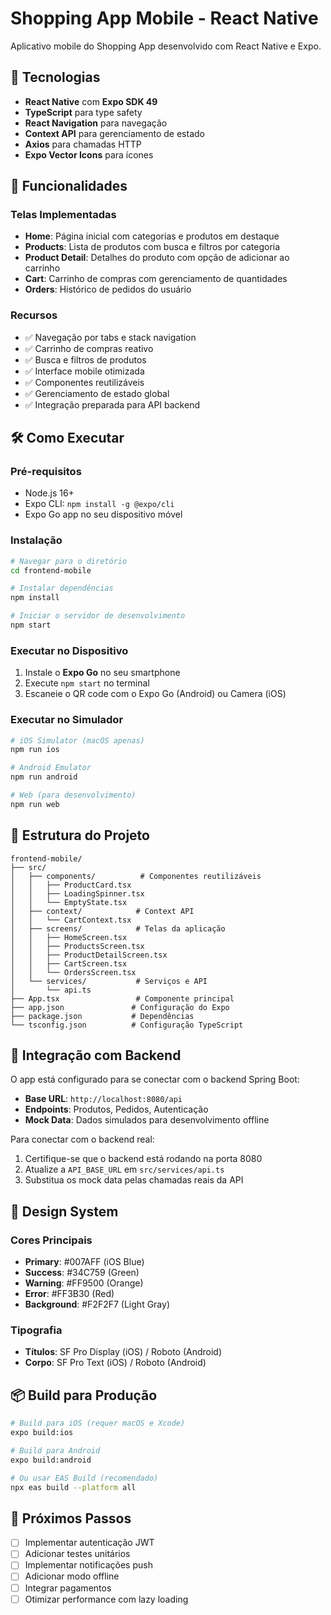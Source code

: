 # Shopping App Mobile - React Native

Aplicativo mobile do Shopping App desenvolvido com React Native e Expo.

## 🚀 Tecnologias

- **React Native** com **Expo SDK 49**
- **TypeScript** para type safety
- **React Navigation** para navegação
- **Context API** para gerenciamento de estado
- **Axios** para chamadas HTTP
- **Expo Vector Icons** para ícones

## 📱 Funcionalidades

### Telas Implementadas
- **Home**: Página inicial com categorias e produtos em destaque
- **Products**: Lista de produtos com busca e filtros por categoria
- **Product Detail**: Detalhes do produto com opção de adicionar ao carrinho
- **Cart**: Carrinho de compras com gerenciamento de quantidades
- **Orders**: Histórico de pedidos do usuário

### Recursos
- ✅ Navegação por tabs e stack navigation
- ✅ Carrinho de compras reativo
- ✅ Busca e filtros de produtos
- ✅ Interface mobile otimizada
- ✅ Componentes reutilizáveis
- ✅ Gerenciamento de estado global
- ✅ Integração preparada para API backend

## 🛠️ Como Executar

### Pré-requisitos
- Node.js 16+
- Expo CLI: `npm install -g @expo/cli`
- Expo Go app no seu dispositivo móvel

### Instalação
```bash
# Navegar para o diretório
cd frontend-mobile

# Instalar dependências
npm install

# Iniciar o servidor de desenvolvimento
npm start
```

### Executar no Dispositivo
1. Instale o **Expo Go** no seu smartphone
2. Execute `npm start` no terminal
3. Escaneie o QR code com o Expo Go (Android) ou Camera (iOS)

### Executar no Simulador
```bash
# iOS Simulator (macOS apenas)
npm run ios

# Android Emulator
npm run android

# Web (para desenvolvimento)
npm run web
```

## 📁 Estrutura do Projeto

```
frontend-mobile/
├── src/
│   ├── components/          # Componentes reutilizáveis
│   │   ├── ProductCard.tsx
│   │   ├── LoadingSpinner.tsx
│   │   └── EmptyState.tsx
│   ├── context/            # Context API
│   │   └── CartContext.tsx
│   ├── screens/            # Telas da aplicação
│   │   ├── HomeScreen.tsx
│   │   ├── ProductsScreen.tsx
│   │   ├── ProductDetailScreen.tsx
│   │   ├── CartScreen.tsx
│   │   └── OrdersScreen.tsx
│   └── services/           # Serviços e API
│       └── api.ts
├── App.tsx                 # Componente principal
├── app.json               # Configuração do Expo
├── package.json           # Dependências
└── tsconfig.json          # Configuração TypeScript
```

## 🔗 Integração com Backend

O app está configurado para se conectar com o backend Spring Boot:

- **Base URL**: `http://localhost:8080/api`
- **Endpoints**: Produtos, Pedidos, Autenticação
- **Mock Data**: Dados simulados para desenvolvimento offline

Para conectar com o backend real:
1. Certifique-se que o backend está rodando na porta 8080
2. Atualize a `API_BASE_URL` em `src/services/api.ts`
3. Substitua os mock data pelas chamadas reais da API

## 🎨 Design System

### Cores Principais
- **Primary**: #007AFF (iOS Blue)
- **Success**: #34C759 (Green)
- **Warning**: #FF9500 (Orange)
- **Error**: #FF3B30 (Red)
- **Background**: #F2F2F7 (Light Gray)

### Tipografia
- **Títulos**: SF Pro Display (iOS) / Roboto (Android)
- **Corpo**: SF Pro Text (iOS) / Roboto (Android)

## 📦 Build para Produção

```bash
# Build para iOS (requer macOS e Xcode)
expo build:ios

# Build para Android
expo build:android

# Ou usar EAS Build (recomendado)
npx eas build --platform all
```

## 🧪 Próximos Passos

- [ ] Implementar autenticação JWT
- [ ] Adicionar testes unitários
- [ ] Implementar notificações push
- [ ] Adicionar modo offline
- [ ] Integrar pagamentos
- [ ] Otimizar performance com lazy loading
